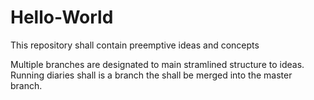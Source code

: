 # Hello-World
This repository shall contain preemptive ideas and concepts

Multiple branches are designated to main stramlined structure to ideas.
Running diaries shall is a branch the shall be merged into the master branch.
